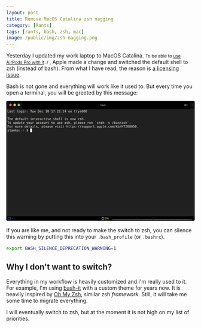 ```yaml
---
layout: post
title: Remove MacOS Catalina zsh nagging
category: [Rants]
tags: [rants, bash, zsh, mac]
image: /public/img/zsh-nagging.png
---
```


Yesterday I
<label class="SideNote-trigger">updated my work laptop to MacOS Catalina.</label>
<small class="SideNote">
To be able to [use AirPods Pro with it](https://support.apple.com/en-us/HT208718) :/
</small>,
Apple made a change and switched the default shell to zsh (instead of bash). From what I have read, the reason is [a licensing issue](https://thenextweb.com/dd/2019/06/04/why-does-macos-catalina-use-zsh-instead-of-bash-licensing/).

<!--more-->

Bash is not gone and everything will work like it used to. But every time you open a terminal, you will be greeted by this message:

![Every time I open a terminal MacOS Catalina is telling me to switch to zsh](/public/img/zsh-nagging.png)

If you are like me, and not ready to make the switch to zsh, you can silence this warning by putting this into your `.bash_profile` (or `.bashrc`).

```bash
export BASH_SILENCE_DEPRECATION_WARNING=1
```

## Why I don't want to switch?

Everything in my workflow is heavily customized and I'm really used to it. For example, I'm using [bash-it](https://github.com/Bash-it/bash-it) with a custom theme for years now. It is heavily inspired by [Oh My Zsh](https://github.com/ohmyzsh/ohmyzsh), similar zsh *framework*. Still, it will take me some time to migrate everything.

I will eventually switch to zsh, but at the moment it is not high on my list of priorities.
